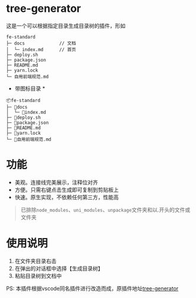 # tree-generator
这是一个可以根据指定目录生成目录树的插件，形如
```
fe-standard           
├─ docs             // 文档
│  └─ index.md      // 首页
├─ deploy.sh        
├─ package.json     
├─ README.md        
├─ yarn.lock        
└─ 自用前端规范.md  
```

* 带图标目录 *
```
📦fe-standard           
├─ 📂docs             
│  └─ 📜index.md     
├─ 📜deploy.sh        
├─ 📜package.json     
├─ 📜README.md        
├─ 📜yarn.lock        
└─ 📜自用前端规范.md  
```

# 功能
- 美观。连接线完美展示，注释位对齐
- 方便。只需右键点击生成即可复制到剪贴板上
- 快速。原生实现，不依赖任何第三方，性能高

> 已排除`node_modules`、`uni_modules`、`unpackage`文件夹和以.开头的文件或文件夹

# 使用说明
1. 在文件夹目录右击
2. 在弹出的对话框中选择【生成目录树】
3. 粘贴目录树到文档中

PS: 本插件根据vscode同名插件进行改造而成，原插件地址[tree-generator](https://github.com/XboxYan/tree-generator)